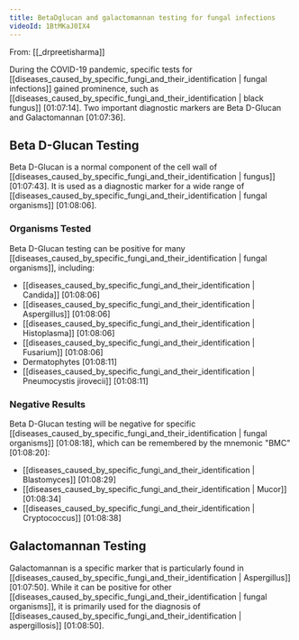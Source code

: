 ```yaml
---
title: BetaDglucan and galactomannan testing for fungal infections
videoId: 1BtMKaJ0IX4
---
```


From: [[_drpreetisharma]] <br/> 

During the COVID-19 pandemic, specific tests for [[diseases_caused_by_specific_fungi_and_their_identification | fungal infections]] gained prominence, such as [[diseases_caused_by_specific_fungi_and_their_identification | black fungus]] [01:07:14]. Two important diagnostic markers are Beta D-Glucan and Galactomannan [01:07:36].

## Beta D-Glucan Testing

Beta D-Glucan is a normal component of the cell wall of [[diseases_caused_by_specific_fungi_and_their_identification | fungus]] [01:07:43]. It is used as a diagnostic marker for a wide range of [[diseases_caused_by_specific_fungi_and_their_identification | fungal organisms]] [01:08:06].

### Organisms Tested

Beta D-Glucan testing can be positive for many [[diseases_caused_by_specific_fungi_and_their_identification | fungal organisms]], including:
*   [[diseases_caused_by_specific_fungi_and_their_identification | Candida]] [01:08:06]
*   [[diseases_caused_by_specific_fungi_and_their_identification | Aspergillus]] [01:08:06]
*   [[diseases_caused_by_specific_fungi_and_their_identification | Histoplasma]] [01:08:06]
*   [[diseases_caused_by_specific_fungi_and_their_identification | Fusarium]] [01:08:06]
*   Dermatophytes [01:08:11]
*   [[diseases_caused_by_specific_fungi_and_their_identification | Pneumocystis jirovecii]] [01:08:11]

### Negative Results

Beta D-Glucan testing will be negative for specific [[diseases_caused_by_specific_fungi_and_their_identification | fungal organisms]] [01:08:18], which can be remembered by the mnemonic "BMC" [01:08:20]:
*   [[diseases_caused_by_specific_fungi_and_their_identification | Blastomyces]] [01:08:29]
*   [[diseases_caused_by_specific_fungi_and_their_identification | Mucor]] [01:08:34]
*   [[diseases_caused_by_specific_fungi_and_their_identification | Cryptococcus]] [01:08:38]

## Galactomannan Testing

Galactomannan is a specific marker that is particularly found in [[diseases_caused_by_specific_fungi_and_their_identification | Aspergillus]] [01:07:50]. While it can be positive for other [[diseases_caused_by_specific_fungi_and_their_identification | fungal organisms]], it is primarily used for the diagnosis of [[diseases_caused_by_specific_fungi_and_their_identification | aspergillosis]] [01:08:50].